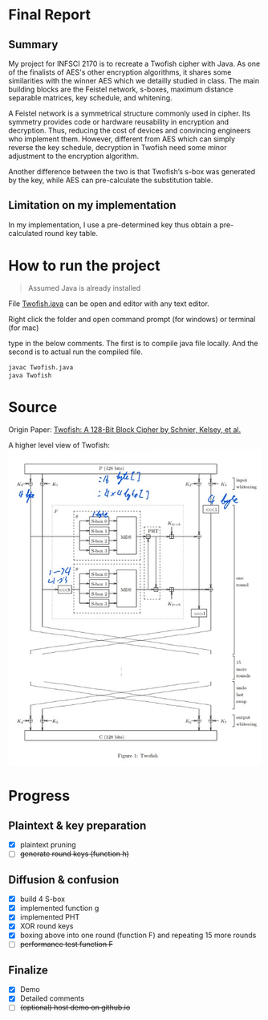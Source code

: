 # Final Report

## Summary

My project for INFSCI 2170 is to recreate a Twofish cipher with Java. As one of the finalists of AES's other encryption algorithms, it shares some similarities with the winner AES which we detailly studied in class. The main building blocks are the Feistel network, s-boxes, maximum distance separable matrices, key schedule, and whitening. 

A Feistel network is a symmetrical structure commonly used in cipher. Its symmetry provides code or hardware reusability in encryption and decryption. Thus, reducing the cost of devices and convincing engineers who implement them. However, different from AES which can simply reverse the key schedule, decryption in Twofish need some minor adjustment to the encryption algorithm.

Another difference between the two is that Twofish’s s-box was generated by the key, while AES can pre-calculate the substitution table.

## Limitation on my implementation

In my implementation, I use a pre-determined key thus obtain a pre-calculated round key table. 

# How to run the project

> Assumed Java is already installed

File [Twofish.java](Twofish.java) can be open and editor with any text editor.

Right click the folder and open command prompt (for windows) or terminal (for mac)

type in the below comments. The first is to compile java file locally. And the second is to actual run the compiled file.

```
javac Twofish.java
java Twofish
```

# Source

Origin Paper:
[Twofish: A 128-Bit Block Cipher by Schnier, Kelsey, et al.](https://www.schneier.com/wp-content/uploads/2016/02/paper-twofish-paper.pdf)

A higher level view of Twofish:
![Structure](Figure1.jpg)

# Progress

## Plaintext & key preparation

- [x] plaintext pruning
- [ ] ~~generate round keys (function h)~~

## Diffusion & confusion

- [x] build 4 S-box
- [x] implemented function g
- [x] implemented PHT
- [x] XOR round keys
- [x] boxing above into one round (function F) and repeating 15 more rounds
- [ ] ~~performance test function F~~

## Finalize

- [x] Demo
- [x] Detailed comments
- [ ] ~~(optional) host demo on github.io~~
